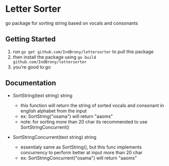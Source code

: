 # Letter Sorter
go package for sorting string based on vocals and consonants

## Getting Started 
1. run ``go get github.com/IndBrony/lettersorter`` to pull this package
2. then install the package using ``go build github.com/IndBrony/lettersorter``
3. you're good to go

## Documentation
- SortString(text string) string
  - this function will return the string of sorted vocals and consonant in english alphabet from the input
  - ex: SortString("osama") will return "aaoms"
  - note: for sorting more than 20 char its recommended to use SortStringConcurrent()

- SortStringConcurrent(text string) string
  - essentialy same as SortString(), but this func implements concurrency to perform better at input more than 20 char
  - ex: SortStringConcurrent("osama") will return "aaoms"

